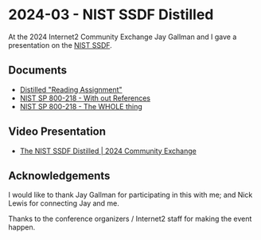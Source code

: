 # 2024-03 - NIST SSDF Distilled

At the 2024 Internet2 Community Exchange Jay Gallman and I gave a presentation
on the [NIST SSDF](https://csrc.nist.gov/projects/ssdf).

## Documents

* [ Distilled "Reading Assignment" ](NIST_SSDF_Distilled-reading_assignment_1.md)
* [ NIST SP 800-218 - With out References](NIST.SP.800-218.SSDF-table_without_references.md)
* [ NIST SP 800-218 - The WHOLE thing ](NIST.SP.800-218.SSDF-table.md)

## Video Presentation

* [The NIST SSDF Distilled | 2024 Community Exchange](https://www.youtube.com/watch?v=mRHnZiydNKo)

## Acknowledgements

I would like to thank Jay Gallman for participating in this with me; and Nick Lewis for connecting Jay and me.

Thanks to the conference organizers / Internet2 staff for making the event happen.
